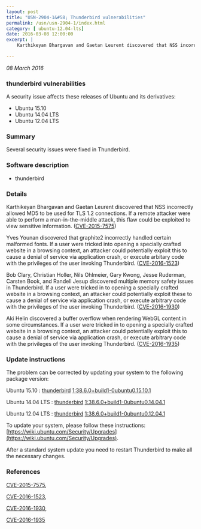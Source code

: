 ```yaml
---
layout: post
title: "USN-2904-1&#58; Thunderbird vulnerabilities"
permalink: /usn/usn-2904-1/index.html
category: [ ubuntu-12.04-lts]
date: 2016-03-08 12:00:00
excerpt: |
    Karthikeyan Bhargavan and Gaetan Leurent discovered that NSS incorrectly allowed MD5 to be used for TLS 1.2 connections. If a remote attacker were able to perform a man-in-the-middle attack, this flaw could be exploited to view sensitive information. ([CVE-2015-7575](http://people.ubuntu.com/~ubuntu-security/cve/CVE-2015-7575))
    
--- 
```

 
 

*08 March 2016*

### thunderbird vulnerabilities

A security issue affects these releases of Ubuntu and its derivatives:

* Ubuntu 15.10
* Ubuntu 14.04 LTS
* Ubuntu 12.04 LTS

### Summary

Several security issues were fixed in Thunderbird. 

### Software description

* thunderbird 

### Details

Karthikeyan Bhargavan and Gaetan Leurent discovered that NSS incorrectly allowed MD5 to be used for TLS 1.2 connections. If a remote attacker were able to perform a man-in-the-middle attack, this flaw could be exploited to view sensitive information. ([CVE-2015-7575](http://people.ubuntu.com/~ubuntu-security/cve/CVE-2015-7575))

Yves Younan discovered that graphite2 incorrectly handled certain malformed fonts. If a user were tricked into opening a specially crafted website in a browsing context, an attacker could potentially exploit this to cause a denial of service via application crash, or execute arbitary code with the privileges of the user invoking Thunderbird. ([CVE-2016-1523](http://people.ubuntu.com/~ubuntu-security/cve/CVE-2016-1523))

Bob Clary, Christian Holler, Nils Ohlmeier, Gary Kwong, Jesse Ruderman, Carsten Book, and Randell Jesup discovered multiple memory safety issues in Thunderbird. If a user were tricked in to opening a specially crafted website in a browsing context, an attacker could potentially exploit these to cause a denial of service via application crash, or execute arbitrary code with the privileges of the user invoking Thunderbird. ([CVE-2016-1930](http://people.ubuntu.com/~ubuntu-security/cve/CVE-2016-1930))

Aki Helin discovered a buffer overflow when rendering WebGL content in some circumstances. If a user were tricked in to opening a specially crafted website in a browsing context, an attacker could potentially exploit this to cause a denial of service via application crash, or execute arbitrary code with the privileges of the user invoking Thunderbird. ([CVE-2016-1935](http://people.ubuntu.com/~ubuntu-security/cve/CVE-2016-1935)) 

### Update instructions

The problem can be corrected by updating your system to the following package version:

Ubuntu 15.10
 : [thunderbird](https://launchpad.net/ubuntu/+source/thunderbird) <span> [1:38.6.0+build1-0ubuntu0.15.10.1](https://launchpad.net/ubuntu/+source/thunderbird/1:38.6.0+build1-0ubuntu0.15.10.1) </span> 

Ubuntu 14.04 LTS
 : [thunderbird](https://launchpad.net/ubuntu/+source/thunderbird) <span> [1:38.6.0+build1-0ubuntu0.14.04.1](https://launchpad.net/ubuntu/+source/thunderbird/1:38.6.0+build1-0ubuntu0.14.04.1) </span> 

Ubuntu 12.04 LTS
 : [thunderbird](https://launchpad.net/ubuntu/+source/thunderbird) <span> [1:38.6.0+build1-0ubuntu0.12.04.1](https://launchpad.net/ubuntu/+source/thunderbird/1:38.6.0+build1-0ubuntu0.12.04.1) </span> 

To update your system, please follow these instructions: [https://wiki.ubuntu.com/Security/Upgrades](https://wiki.ubuntu.com/Security/Upgrades).

After a standard system update you need to restart Thunderbird to make all the necessary changes. 

### References

 
 [CVE-2015-7575](http://people.ubuntu.com/~ubuntu-security/cve/CVE-2015-7575), 

 [CVE-2016-1523](http://people.ubuntu.com/~ubuntu-security/cve/CVE-2016-1523), 

 [CVE-2016-1930](http://people.ubuntu.com/~ubuntu-security/cve/CVE-2016-1930), 

 [CVE-2016-1935](http://people.ubuntu.com/~ubuntu-security/cve/CVE-2016-1935)
 

